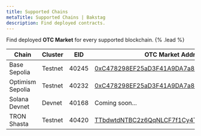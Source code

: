 ```yaml
---
title: Supported Chains
metaTitle: Supported Chains | Bakstag
description: Find deployed contracts.
---
```


Find deployed **OTC Market** for every supported blockchain. {% .lead %}

| **Chain**                  | **Cluster** |  **EID**  | **OTC Market Address**                          |
|----------------------------|-------------|-----------|-------------------------------------------------|
| Base Sepolia               | Testnet     | 40245     | [0xC478298EF25aD3F41A9DA7a8F449D2c891F56e81](https://base-sepolia.blockscout.com/address/0xC478298EF25aD3F41A9DA7a8F449D2c891F56e81)|
| Optimism Sepolia           | Testnet     | 40232     | [0xC478298EF25aD3F41A9DA7a8F449D2c891F56e81](https://optimism-sepolia.blockscout.com/address/0xC478298EF25aD3F41A9DA7a8F449D2c891F56e81)      |
| Solana Devnet              | Devnet      | 40168     | Coming soon...                                  |
| TRON Shasta                | Testnet     | 40420     | [TTbdwtdNTBC2z6QqNLCF7f1Cy4TxfyNj2X](https://shasta.tronscan.org/#/address/TTbdwtdNTBC2z6QqNLCF7f1Cy4TxfyNj2X)              |


